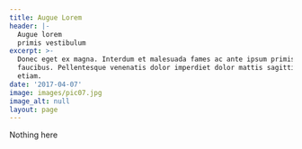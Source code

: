 ```yaml
---
title: Augue Lorem
header: |-
  Augue lorem
  primis vestibulum
excerpt: >-
  Donec eget ex magna. Interdum et malesuada fames ac ante ipsum primis in
  faucibus. Pellentesque venenatis dolor imperdiet dolor mattis sagittis magna
  etiam.
date: '2017-04-07'
image: images/pic07.jpg
image_alt: null
layout: page
---
```


Nothing here
